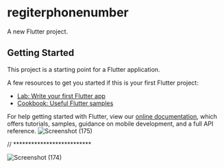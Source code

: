 # regiterphonenumber

A new Flutter project.

## Getting Started

This project is a starting point for a Flutter application.

A few resources to get you started if this is your first Flutter project:

- [Lab: Write your first Flutter app](https://flutter.dev/docs/get-started/codelab)
- [Cookbook: Useful Flutter samples](https://flutter.dev/docs/cookbook)

For help getting started with Flutter, view our
[online documentation](https://flutter.dev/docs), which offers tutorials,
samples, guidance on mobile development, and a full API reference.
![Screenshot (175)](https://user-images.githubusercontent.com/95827005/147597451-50fd8144-d3fd-4a7c-8dc9-04491b506f92.png)

// **************************

![Screenshot (174)](https://user-images.githubusercontent.com/95827005/147597452-73cc6fe8-78fc-4eaf-b820-dbcc3dd85306.png)
